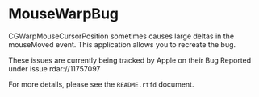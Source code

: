 # MouseWarpBug

CGWarpMouseCursorPosition sometimes causes large deltas in the mouseMoved event. This application allows you to recreate the bug.

These issues are currently being tracked by Apple on their Bug Reported under issue rdar://11757097

For more details, please see the `README.rtfd` document.

